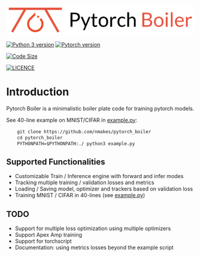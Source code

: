 <p align="center">
    <img src="assets/Pytorch%20Boiler.png">
</p>

[![Python 3 version](https://img.shields.io/badge/python-%3E%3D3.6-blue)](https://www.python.org/downloads/release/python-360/)
[![Pytorch version](https://img.shields.io/badge/pytorch-%3E%3D%201.4.0-informational)](https://pytorch.org/get-started/previous-versions/)


[![Code Size](https://img.shields.io/github/languages/code-size/nmakes/pytorch_boiler)]()

[![LICENCE](https://img.shields.io/badge/licence-MIT-blueviolet)]()


# Introduction
Pytorch Boiler is a minimalistic boiler plate code for training pytorch models.

See 40-line example on MNIST/CIFAR in [example.py](example.py): 

```
    git clone https://github.com/nmakes/pytorch_boiler
    cd pytorch_boiler
    PYTHONPATH=$PYTHONPATH:./ python3 example.py
```

## Supported Functionalities

* Customizable Train / Inference engine with forward and infer modes
* Tracking multiple training / validation losses and metrics
* Loading / Saving model, optimizer and trackers based on validation loss
* Training MNIST / CIFAR in 40-lines (see [example.py](example.py))


## TODO

* Support for multiple loss optimization using multiple optimizers
* Support Apex Amp training
* Support for torchscript
* Documentation: using metrics  losses beyond the example script
